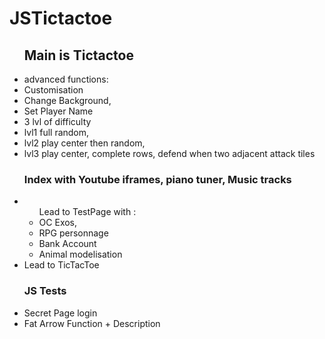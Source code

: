 # JSTictactoe
<ul><h2>Main is Tictactoe</h2>
  <li>advanced functions: 
  <li>Customisation</li>
  <li>Change Background,</li>
  <li>Set Player Name</li>
  <li>3 lvl of difficulty
  <li>lvl1 full random,</li>
  <li>lvl2 play center then random,</li>
  <li>lvl3 play center, complete rows, defend when two adjacent attack tiles</li>
</ul>

<ul><h3>Index with Youtube iframes, piano tuner, Music tracks</h3>
  <li><ul>Lead to TestPage with :
    <li>OC Exos,</li>
    <li>RPG personnage</li>
    <li>Bank Account</li>
    <li>Animal modelisation</li>
  </ul></li>
  <li>Lead to TicTacToe</li>
</ul>
<ul><h3>JS Tests</h3>
  <li>Secret Page login</li>
  <li>Fat Arrow Function + Description</li>
  </ul>
</ul>
